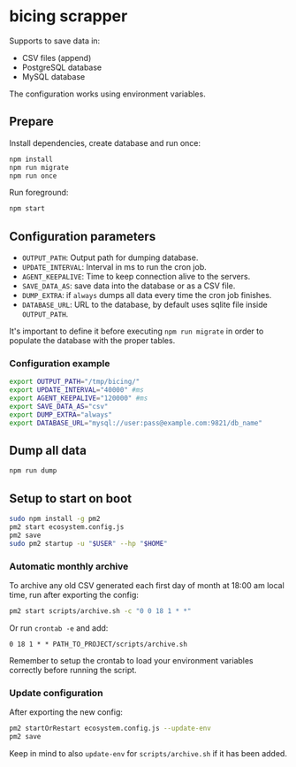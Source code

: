 # bicing scrapper

Supports to save data in:
  - CSV files (append)
  - PostgreSQL database
  - MySQL database

The configuration works using environment variables.

## Prepare
Install dependencies, create database and run once:
```sh
npm install
npm run migrate
npm run once
```

Run foreground:
```sh
npm start
```

## Configuration parameters
 * `OUTPUT_PATH`: Output path for dumping database.
 * `UPDATE_INTERVAL`: Interval in ms to run the cron job.
 * `AGENT_KEEPALIVE`: Time to keep connection alive to the servers.
 * `SAVE_DATA_AS`: save data into the database or as a CSV file.
 * `DUMP_EXTRA`: if `always` dumps all data every time the cron job finishes.
 * `DATABASE_URL`: URL to the database, by default uses sqlite file inside `OUTPUT_PATH`.

It's important to define it before executing `npm run migrate` in order to populate the database with the proper tables.

### Configuration example
```sh
export OUTPUT_PATH="/tmp/bicing/"
export UPDATE_INTERVAL="40000" #ms
export AGENT_KEEPALIVE="120000" #ms
export SAVE_DATA_AS="csv"
export DUMP_EXTRA="always"
export DATABASE_URL="mysql://user:pass@example.com:9821/db_name"
```

## Dump all data
```sh
npm run dump
```

## Setup to start on boot

```sh
sudo npm install -g pm2
pm2 start ecosystem.config.js
pm2 save
sudo pm2 startup -u "$USER" --hp "$HOME"
```

### Automatic monthly archive
To archive any old CSV generated each first day of month at 18:00 am local time, run after exporting the config:
```sh
pm2 start scripts/archive.sh -c "0 0 18 1 * *"
```

Or run `crontab -e` and add:
```
0 18 1 * * PATH_TO_PROJECT/scripts/archive.sh
```
Remember to setup the crontab to load your environment variables correctly before running the script.

### Update configuration
After exporting the new config:
```sh
pm2 startOrRestart ecosystem.config.js --update-env
pm2 save
```

Keep in mind to also `update-env` for `scripts/archive.sh` if it has been added.
